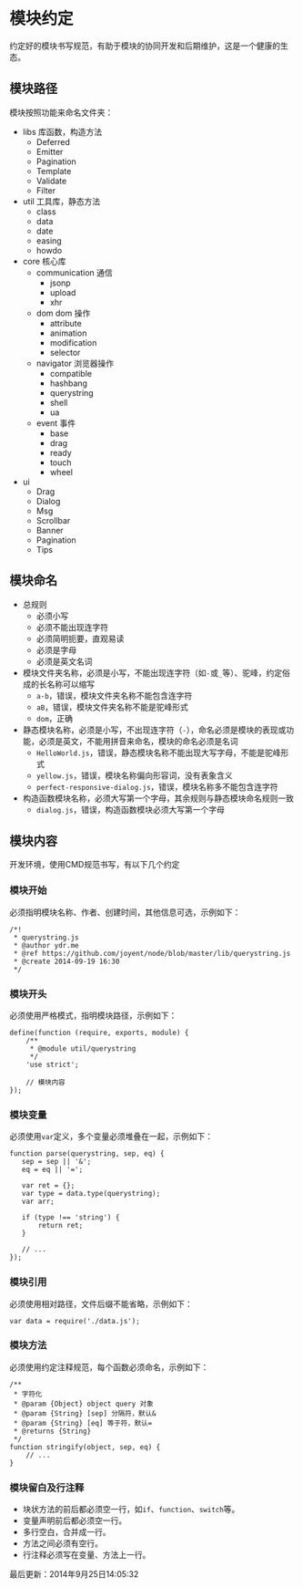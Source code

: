 # 模块约定
约定好的模块书写规范，有助于模块的协同开发和后期维护，这是一个健康的生态。


## 模块路径
模块按照功能来命名文件夹：
- libs 库函数，构造方法
	- Deferred
	- Emitter
	- Pagination
	- Template
	- Validate
	- Filter
- util 工具库，静态方法
	- class
	- data
	- date
	- easing
	- howdo
- core 核心库
	- communication 通信
		- jsonp
		- upload
		- xhr
	- dom dom 操作
		- attribute
		- animation
		- modification
		- selector
	- navigator 浏览器操作
		- compatible
		- hashbang
		- querystring
		- shell
		- ua
	- event 事件
		- base
		- drag
		- ready
		- touch
		- wheel
- ui
	- Drag
	- Dialog
	- Msg
	- Scrollbar
	- Banner
	- Pagination
	- Tips


## 模块命名
* 总规则
	* 必须小写
	* 必须不能出现连字符
	* 必须简明扼要，直观易读
	* 必须是字母
	* 必须是英文名词
* 模块文件夹名称，必须是小写，不能出现连字符（如`-`或`_`等）、驼峰，约定俗成的长名称可以缩写
	* `a-b`，错误，模块文件夹名称不能包含连字符
	* `aB`，错误，模块文件夹名称不能是驼峰形式
	* `dom`，正确
* 静态模块名称，必须是小写，不出现连字符（`-`），命名必须是模块的表现或功能，必须是英文，不能用拼音来命名，模块的命名必须是名词
	* `HelloWorld.js`，错误，静态模块名称不能出现大写字母，不能是驼峰形式
	* `yellow.js`，错误，模块名称偏向形容词，没有表象含义
	* `perfect-responsive-dialog.js`，错误，模块名称多不能包含连字符
* 构造函数模块名称，必须大写第一个字母，其余规则与静态模块命名规则一致
	* `dialog.js`，错误，构造函数模块必须大写第一个字母


## 模块内容
开发环境，使用CMD规范书写，有以下几个约定


### 模块开始
必须指明模块名称、作者、创建时间，其他信息可选，示例如下：
```
/*!
 * querystring.js
 * @author ydr.me
 * @ref https://github.com/joyent/node/blob/master/lib/querystring.js
 * @create 2014-09-19 16:30
 */
```


### 模块开头
必须使用严格模式，指明模块路径，示例如下：
```
define(function (require, exports, module) {
    /**
     * @module util/querystring
     */
    'use strict';
    
    // 模块内容
});
```


### 模块变量
必须使用`var`定义，多个变量必须堆叠在一起，示例如下：
```
function parse(querystring, sep, eq) {
   sep = sep || '&';
   eq = eq || '=';

   var ret = {};
   var type = data.type(querystring);
   var arr;

   if (type !== 'string') {
       return ret;
   }
   
   // ...
});
```


### 模块引用
必须使用相对路径，文件后缀不能省略，示例如下：
```
var data = require('./data.js');
```


### 模块方法
必须使用约定注释规范，每个函数必须命名，示例如下：
```
/**
 * 字符化
 * @param {Object} object query 对象
 * @param {String} [sep] 分隔符，默认&
 * @param {String} [eq] 等于符，默认=
 * @returns {String}
 */
function stringify(object, sep, eq) {
    // ...
}
```


### 模块留白及行注释
* 块状方法的前后都必须空一行，如`if`、`function`、`switch`等。
* 变量声明前后都必须空一行。
* 多行空白，合并成一行。
* 方法之间必须有空行。
* 行注释必须写在变量、方法上一行。


最后更新：2014年9月25日14:05:32

